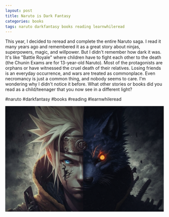 ```yaml
---
layout: post
title: Naruto is Dark Fantasy
categories: books
tags: naruto darkfantasy books reading learnwhileread
---
```


This year, I decided to reread and complete the entire Naruto saga. I read it many years ago and remembered it as a great story about ninjas, superpowers, magic, and willpower. But I didn't remember how dark it was. It's like "Battle Royale" where children have to fight each other to the death (the Chunin Exams are for 13-year-old Naruto). Most of the protagonists are orphans or have witnessed the cruel death of their relatives. Losing friends is an everyday occurrence, and wars are treated as commonplace. Even necromancy is just a common thing, and nobody seems to care. I'm wondering why I didn't notice it before. What other stories or books did you read as a child/teenager that you now see in a different light?

#naruto #darkfantasy #books #reading #learnwhileread

![AI Generated Image Naruto as Dark Fantasy Poster](/assets/images/ai_generated_naruto_poster_as_dark_fantasy.png)
